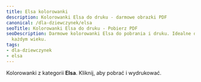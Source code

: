 ```yaml
---
title: Elsa kolorowanki
description: Kolorowanki Elsa do druku - darmowe obrazki PDF
canonical: /dla-dziewczynek/elsa
seoTitle: Kolorowanki Elsa do druku - Pobierz PDF
seoDescription: Darmowe kolorowanki Elsa do pobrania i druku. Idealne dla dzieci w
  każdym wieku.
tags:
- dla-dziewczynek
- elsa
---
```


Kolorowanki z kategorii **Elsa**. Kliknij, aby pobrać i wydrukować.
